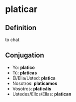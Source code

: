 # platicar

## Definition
to chat

## Conjugation

- Yo: **platico**
- Tú: **platicas**
- Él/Ella/Usted: **platica**
- Nosotros: **platicamos**
- Vosotros: **platicáis**
- Ustedes/Ellos/Ellas: **platican**
